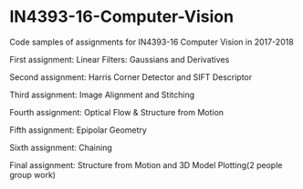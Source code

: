 # IN4393-16-Computer-Vision
Code samples of assignments for IN4393-16 Computer Vision in 2017-2018

First assignment: Linear Filters: Gaussians and Derivatives

Second assignment: Harris Corner Detector and SIFT Descriptor

Third assignment: Image Alignment and Stitching

Fourth assignment: Optical Flow & Structure from Motion

Fifth assignment: Epipolar Geometry

Sixth assignment: Chaining

Final assignment: Structure from Motion and 3D Model Plotting(2 people group work)
